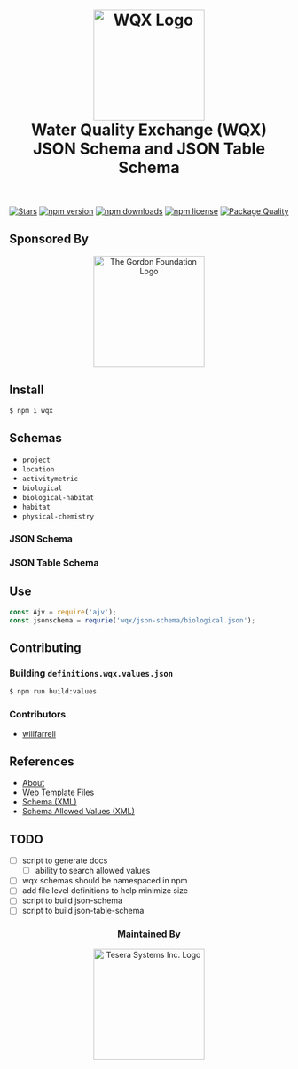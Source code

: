 <h1 align="center">
  <img src="https://raw.githubusercontent.com/gordonfn/wqx/master/docs/images/water-quality-exchange.gif" alt="WQX Logo" width="200">
  <br>
  Water Quality Exchange (WQX)<br/>JSON Schema and JSON Table Schema
  <br>
  <br>
</h1>

<p align="center">
  <a href="https://github.com/gordonfn/wqx"><img src="https://img.shields.io/github/stars/gordonfn/wqx.svg?style=social&label=Stars" alt="Stars" /></a>
  <a href="https://www.npmjs.com/package/wqx"><img src="https://img.shields.io/npm/v/wqx.svg" alt="npm version"></a>
  <a href="https://www.npmjs.com/package/wqx"><img src="https://img.shields.io/npm/dm/wqx.svg" alt="npm downloads"></a>
  <a href="https://www.npmjs.com/package/wqx"><img src="https://img.shields.io/npm/l/wqx.svg" alt="npm license" /></a>
  <a href="http://packagequality.com/#?package=wqx"><img src="http://npm.packagequality.com/shield/wqx.svg" alt="Package Quality" /></a>
</p>

## Sponsored By
<div align="center">
  <a href="http://gordonfoundation.ca"><img src="https://raw.githubusercontent.com/gordonfn/wqx/master/docs/images/the-gordon-foundation.svg?sanitize=true" alt="The Gordon Foundation Logo" width="200"></a>
</div>

## Install
```bash
$ npm i wqx
```

## Schemas
- `project`
- `location`
- `activitymetric`
- `biological`
- `biological-habitat`
- `habitat`
- `physical-chemistry`

### JSON Schema

### JSON Table Schema

## Use
```javascript
const Ajv = require('ajv');
const jsonschema = requrie('wqx/json-schema/biological.json');


```


## Contributing

### Building `definitions.wqx.values.json`
```bash
$ npm run build:values
```

### Contributors
- [willfarrell](https://github.com/willfarrell)

## References
- [About](https://www3.epa.gov/storet/archive/web/wqx.html)
- [Web Template Files](https://www.epa.gov/waterdata/water-quality-exchange-web-template-files)
- [Schema (XML)](http://www.exchangenetwork.net/data-exchange/wqx/)
- [Schema Allowed Values (XML)](http://www.epa.gov/storet/wqx/wqx_getdomainvalueswebservice.html)


## TODO
- [ ] script to generate docs
  - [ ] ability to search allowed values
- [ ] wqx schemas should be namespaced in npm
- [ ] add file level definitions to help minimize size
- [ ] script to build json-schema
- [ ] script to build json-table-schema

<div align="center">
  <h3>Maintained By</h3>
  <a href="https://tesera.com"><img src="https://raw.githubusercontent.com/gordonfn/wqx/master/docs/images/tesera.png" alt="Tesera Systems Inc. Logo" width="200"></a>
</div>
